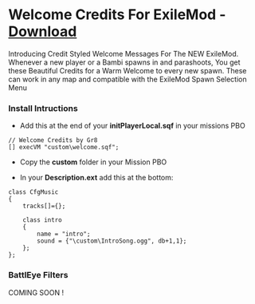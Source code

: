 # Welcome Credits For ExileMod - [Download](https://github.com/Gr8z/ExileMod-WelcomeCredits/archive/master.zip)
Introducing Credit Styled Welcome Messages For The NEW ExileMod. Whenever a new player or a Bambi spawns in and parashoots, You get these Beautiful Credits for a Warm Welcome to every new spawn. These can work in any map and compatible with the ExileMod Spawn Selection Menu

### Install Intructions ###

- Add this at the end of your **initPlayerLocal.sqf** in your missions PBO
```
// Welcome Credits by Gr8
[] execVM "custom\welcome.sqf";
```

- Copy the **custom** folder in your Mission PBO

- In your **Description.ext** add this at the bottom:
```
class CfgMusic
{
	tracks[]={};

	class intro
	{
		name = "intro";
		sound = {"\custom\IntroSong.ogg", db+1,1}; 
	};
};
```
### BattlEye Filters ###

COMING SOON !
